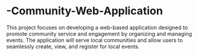 # -Community-Web-Application
This project focuses on developing a web-based application designed to promote community service and engagement by organizing and managing events. The application will serve local communities and allow users to seamlessly create, view, and register for local events.
